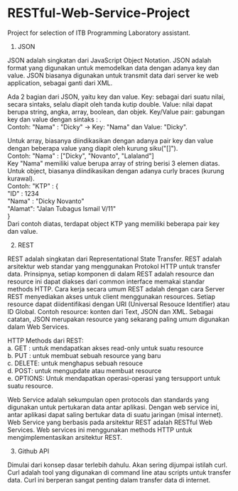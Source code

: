 # RESTful-Web-Service-Project
Project for selection of ITB Programming Laboratory assistant.

1. JSON

JSON adalah singkatan dari JavaScript Object Notation.
JSON adalah format yang digunakan untuk memodelkan data dengan adanya key dan value.
JSON biasanya digunakan untuk transmit data dari server ke web application, sebagai ganti dari XML.

Ada 2 bagian dari JSON, yaitu key dan value.
Key: sebagai dari suatu nilai, secara sintaks, selalu diapit oleh tanda kutip double.
Value: nilai dapat berupa string, angka, array, boolean, dan objek.
Key/Value pair: gabungan key dan value dengan sintaks <key> : <value>.<br>
	Contoh: "Nama" : "Dicky" -> Key: "Nama" dan Value: "Dicky".<br>

Untuk array, biasanya diindikasikan dengan adanya pair key dan value dengan beberapa value yang diapit oleh kurung siku("[]").<br>
	Contoh: "Nama" : ["Dicky", "Novanto", "Lalaland"]<br>
		Key "Nama" memiliki value berupa array of string berisi 3 elemen diatas.<br>
Untuk object, biasanya diindikasikan dengan adanya curly braces (kurung kurawal).<br>
	Contoh: "KTP" : {<br>
			"ID"   	: 1234<br>
			"Nama" 	: "Dicky Novanto"<br>
			"Alamat": "Jalan Tubagus Ismail V/11"<br>
		}<br>
	Dari contoh diatas, terdapat object KTP yang memiliki beberapa pair key dan value.


2. REST

REST adalah singkatan dari Representational State Transfer. REST adalah arsitektur web standar yang menggunakan Protokol HTTP untuk transfer data.
Prinsipnya, setiap komponen di dalam REST adalah resource dan resource ini dapat diakses dari common interface memakai standar methods HTTP.
Cara kerja secara umum REST adalah dengan cara Server REST menyediakan akses untuk client menggunakan resources. Setiap resource dapat diidentifikasi dengan URI (Universal Resouce Identifier) atau ID Global. Contoh resource: konten dari Text, JSON dan XML. Sebagai catatan, JSON merupakan resource yang sekarang paling umum digunakan dalam Web Services.

HTTP Methods dari REST: <br>
a. GET :  untuk mendapatkan akses read-only untuk suatu resource<br>
b. PUT : untuk membuat sebuah resource yang baru<br>
c. DELETE: untuk menghapus sebuah resouce<br>
d. POST: untuk mengupdate atau membuat resource<br>
e. OPTIONS: Untuk mendapatkan operasi-operasi yang tersupport untuk suatu resource.<br>

Web Service adalah sekumpulan open protocols dan standards yang digunakan untuk pertukaran data antar aplikasi. Dengan web service ini, antar aplikasi dapat saling bertukar data di suatu jaringan (misal internet).<br>
Web Service yang berbasis pada arsitektur REST adalah RESTful Web Services. Web services ini menggunakan methods HTTP untuk mengimplementasikan arsitektur REST.<br>

3. Github API

Dimulai dari konsep dasar terlebih dahulu.
Akan sering dijumpai istilah curl. Curl adalah tool yang digunakan di command line atau scripts untuk transfer data. Curl ini berperan sangat penting dalam transfer data di internet.
